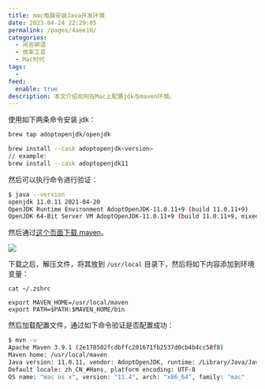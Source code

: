 ```yaml
---
title: mac电脑安装Java开发环境
date: 2023-04-24 22:29:05
permalink: /pages/4aee10/
categories:
  - 闲言碎语
  - 效率工具
  - Mac时代
tags:
  -
feed:
  enable: true
description: 本文介绍如何在Mac上配置jdk与maven环境。
---
```



使用如下两条命令安装 jdk：

```sh
brew tap adoptopenjdk/openjdk

brew install --cask adoptopenjdk<version>
// example:
brew install --cask adoptopenjdk11
```

然后可以执行命令进行验证：

```sh
$ java --version
openjdk 11.0.11 2021-04-20
OpenJDK Runtime Environment AdoptOpenJDK-11.0.11+9 (build 11.0.11+9)
OpenJDK 64-Bit Server VM AdoptOpenJDK-11.0.11+9 (build 11.0.11+9, mixed mode)
```

然后通过[这个页面下载 maven](https://maven.apache.org/download.cgi)。

![](http://t.eryajf.net/imgs/2023/04/80cc8c393d1e3fcf.png)

下载之后，解压文件，将其放到 `/usr/local` 目录下，然后将如下内容添加到环境变量：

```
cat ~/.zshrc

export MAVEN_HOME=/usr/local/maven
export PATH=$PATH:$MAVEN_HOME/bin
```

然后加载配置文件，通过如下命令验证是否配置成功：

```sh
$ mvn -v
Apache Maven 3.9.1 (2e178502fcdbffc201671fb2537d0cb4b4cc58f8)
Maven home: /usr/local/maven
Java version: 11.0.11, vendor: AdoptOpenJDK, runtime: /Library/Java/JavaVirtualMachines/adoptopenjdk-11.jdk/Contents/Home
Default locale: zh_CN_#Hans, platform encoding: UTF-8
OS name: "mac os x", version: "11.4", arch: "x86_64", family: "mac"
```

